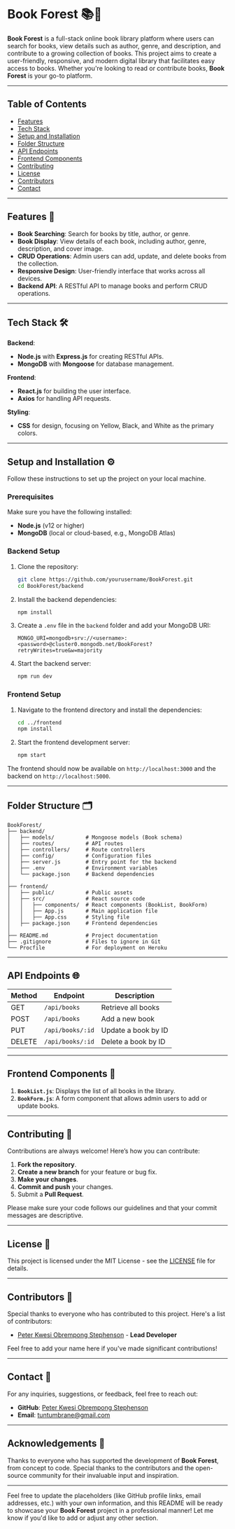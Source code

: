 # Book Forest 📚🌲

**Book Forest** is a full-stack online book library platform where users can search for books, view details such as author, genre, and description, and contribute to a growing collection of books. This project aims to create a user-friendly, responsive, and modern digital library that facilitates easy access to books. Whether you're looking to read or contribute books, **Book Forest** is your go-to platform.

---

## Table of Contents

- [Features](#features)
- [Tech Stack](#tech-stack)
- [Setup and Installation](#setup-and-installation)
- [Folder Structure](#folder-structure)
- [API Endpoints](#api-endpoints)
- [Frontend Components](#frontend-components)
- [Contributing](#contributing)
- [License](#license)
- [Contributors](#contributors)
- [Contact](#contact)

---

## Features 🚀

- **Book Searching**: Search for books by title, author, or genre.
- **Book Display**: View details of each book, including author, genre, description, and cover image.
- **CRUD Operations**: Admin users can add, update, and delete books from the collection.
- **Responsive Design**: User-friendly interface that works across all devices.
- **Backend API**: A RESTful API to manage books and perform CRUD operations.
  
---

## Tech Stack 🛠️

**Backend**:
- **Node.js** with **Express.js** for creating RESTful APIs.
- **MongoDB** with **Mongoose** for database management.
  
**Frontend**:
- **React.js** for building the user interface.
- **Axios** for handling API requests.
  
**Styling**:
- **CSS** for design, focusing on Yellow, Black, and White as the primary colors.

---

## Setup and Installation ⚙️

Follow these instructions to set up the project on your local machine.

### Prerequisites

Make sure you have the following installed:
- **Node.js** (v12 or higher)
- **MongoDB** (local or cloud-based, e.g., MongoDB Atlas)
  
### Backend Setup

1. Clone the repository:

   ```bash
   git clone https://github.com/yourusername/BookForest.git
   cd BookForest/backend
   ```

2. Install the backend dependencies:

   ```bash
   npm install
   ```

3. Create a `.env` file in the `backend` folder and add your MongoDB URI:

   ```plaintext
   MONGO_URI=mongodb+srv://<username>:<password>@cluster0.mongodb.net/BookForest?retryWrites=true&w=majority
   ```

4. Start the backend server:

   ```bash
   npm run dev
   ```

### Frontend Setup

1. Navigate to the frontend directory and install the dependencies:

   ```bash
   cd ../frontend
   npm install
   ```

2. Start the frontend development server:

   ```bash
   npm start
   ```

The frontend should now be available on `http://localhost:3000` and the backend on `http://localhost:5000`.

---

## Folder Structure 🗂️

```plaintext
BookForest/
├── backend/
│   ├── models/          # Mongoose models (Book schema)
│   ├── routes/          # API routes
│   ├── controllers/     # Route controllers
│   ├── config/          # Configuration files
│   ├── server.js        # Entry point for the backend
│   ├── .env             # Environment variables
│   └── package.json     # Backend dependencies
│
├── frontend/
│   ├── public/          # Public assets
│   ├── src/             # React source code
│   │   ├── components/  # React components (BookList, BookForm)
│   │   ├── App.js       # Main application file
│   │   ├── App.css      # Styling file
│   ├── package.json     # Frontend dependencies
│
├── README.md            # Project documentation
├── .gitignore           # Files to ignore in Git
└── Procfile             # For deployment on Heroku
```

---

## API Endpoints 🌐

| Method | Endpoint       | Description                    |
|--------|----------------|--------------------------------|
| GET    | `/api/books`    | Retrieve all books             |
| POST   | `/api/books`    | Add a new book                 |
| PUT    | `/api/books/:id`| Update a book by ID            |
| DELETE | `/api/books/:id`| Delete a book by ID            |

---

## Frontend Components 🧩

1. **`BookList.js`**: Displays the list of all books in the library.
2. **`BookForm.js`**: A form component that allows admin users to add or update books.

---

## Contributing 🤝

Contributions are always welcome! Here’s how you can contribute:

1. **Fork the repository**.
2. **Create a new branch** for your feature or bug fix.
3. **Make your changes**.
4. **Commit and push** your changes.
5. Submit a **Pull Request**.

Please make sure your code follows our guidelines and that your commit messages are descriptive.

---

## License 📝

This project is licensed under the MIT License - see the [LICENSE](https://github.com/Obrempong12/BookForest/blob/master/LICENSE) file for details.

---

## Contributors 👥

Special thanks to everyone who has contributed to this project. Here's a list of contributors:

- [Peter Kwesi Obrempong Stephenson](https://github.com/Obrempong12) - **Lead Developer**

Feel free to add your name here if you've made significant contributions!

---

## Contact 📧

For any inquiries, suggestions, or feedback, feel free to reach out:

- **GitHub**: [Peter Kwesi Obrempong Stephenson](https://github.com/Obrempong12)
- **Email**: [tuntumbrane@gmail.com](mailto:tuntumbrane@gmail.com)

---

## Acknowledgements 🙌

Thanks to everyone who has supported the development of **Book Forest**, from concept to code. Special thanks to the contributors and the open-source community for their invaluable input and inspiration.

---

Feel free to update the placeholders (like GitHub profile links, email addresses, etc.) with your own information, and this README will be ready to showcase your **Book Forest** project in a professional manner! Let me know if you'd like to add or adjust any other section.
